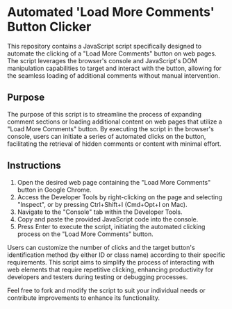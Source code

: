 # Automated 'Load More Comments' Button Clicker

This repository contains a JavaScript script specifically designed to automate the clicking of a "Load More Comments" button on web pages. The script leverages the browser's console and JavaScript's DOM manipulation capabilities to target and interact with the button, allowing for the seamless loading of additional comments without manual intervention.

## Purpose

The purpose of this script is to streamline the process of expanding comment sections or loading additional content on web pages that utilize a "Load More Comments" button. By executing the script in the browser's console, users can initiate a series of automated clicks on the button, facilitating the retrieval of hidden comments or content with minimal effort.

## Instructions

1. Open the desired web page containing the "Load More Comments" button in Google Chrome.
2. Access the Developer Tools by right-clicking on the page and selecting "Inspect", or by pressing Ctrl+Shift+I (Cmd+Opt+I on Mac).
3. Navigate to the "Console" tab within the Developer Tools.
4. Copy and paste the provided JavaScript code into the console.
5. Press Enter to execute the script, initiating the automated clicking process on the "Load More Comments" button.

Users can customize the number of clicks and the target button's identification method (by either ID or class name) according to their specific requirements. This script aims to simplify the process of interacting with web elements that require repetitive clicking, enhancing productivity for developers and testers during testing or debugging processes.

Feel free to fork and modify the script to suit your individual needs or contribute improvements to enhance its functionality.
